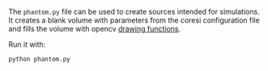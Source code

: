 <!--
SPDX-FileCopyrightText: 2024 Vincent Lequertier <vincent@vl8r.eu>, Voichita Maxim <voichita.maxim@creatis.insa-lyon.fr>

SPDX-License-Identifier: MIT
-->

The `phantom.py` file can be used to create sources intended for simulations. It
creates a blank volume with parameters from the coresi configuration file and
fills the volume with opencv [drawing
functions](https://opencv-tutorial.readthedocs.io/en/latest/draw/draw.html).

Run it with:

```bash
python phantom.py
```
